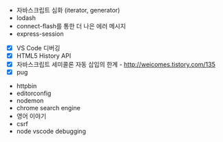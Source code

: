- 자바스크립트 심화 (iterator, generator)
- lodash
- connect-flash를 통한 더 나은 에러 메시지
- express-session
- [x] VS Code 디버깅
- [x] HTML5 History API
- [x] 자바스크립트 세미콜론 자동 삽입의 한계 - http://weicomes.tistory.com/135
- [x] pug
- httpbin
- editorconfig
- nodemon
- chrome search engine
- 영어 이야기
- csrf
- node vscode debugging